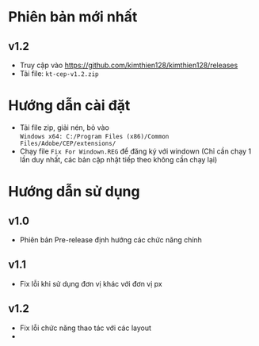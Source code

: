 # Phiên bản mới nhất
## v1.2
- Truy cập vào https://github.com/kimthien128/kimthien128/releases
- Tải file: `kt-cep-v1.2.zip`

# Hướng dẫn cài đặt
- Tải file zip, giải nén, bỏ vào  
`Windows x64: C:/Program Files (x86)/Common Files/Adobe/CEP/extensions/`
- Chạy file `Fix For Windown.REG` để đăng ký với windown (Chỉ cần chạy 1 lần duy nhất, các bản cập nhật tiếp theo không cần chạy lại)

# Hướng dẫn sử dụng
## v1.0
- Phiên bản Pre-release định hướng các chức năng chính
## v1.1
- Fix lỗi khi sử dụng đơn vị khác với đơn vị px
## v1.2
- Fix lỗi chức năng thao tác với các layout
- 
